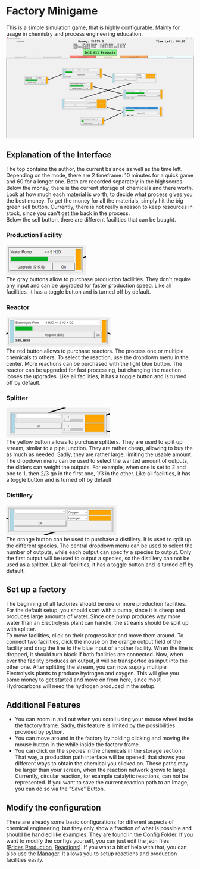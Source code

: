 # Factory Minigame

This is a simple simulation game, that is highly configurable. Mainly for usage
in chemistry and process engineering education.
![Game Image](Images/demo.png "Game Image")

## Explanation of the Interface

The top contains the author, the current balance as well as the time left.
Depending on the mode, there are 2 timeframe: 10 minutes for a quick game and 60
for a longer one. Both are recorded separately in the highscores.\
Below the money, there is the current storage of chemicals and there worth. Look
at how much each material is worth, to decide what process gives you the best
money. To get the money for all the materials, simply hit the big green sell
button. Currently, there is not really a reason to keep resources in stock,
since you can't get the back in the process.\
Below the sell button, there are different facilities that can be bought.

### Production Facility

<img src="Images/production.png" alt="Production facility Image" height="80"/>\
The gray buttons allow to purchase production facilities. They don't require any
input and can be upgraded for faster production speed. Like all facilities, it
has a toggle button and is turned off by default.

### Reactor

<img src="Images/reactor.png" alt="Reactor Image" height="80"/>\
The red button allows to purchase reactors. The process one or multiple
chemicals to others. To select the reaction, use the dropdown menu in the
center. More reactions can be purchased with the light blue button. The reactor
can be upgraded for fast processing, but changing the reaction looses the
upgrades. Like all facilities, it has a toggle button and is turned off by
default.

### Splitter

<img src="Images/splitter.png" alt="Splitter Image" height="80"/>\
The yellow button allows to purchase splitters. They are used to split up
stream, similar to a pipe junction. They are rather cheap, allowing to buy the
as much as needed. Sadly, they are rather large, limiting the usable amount. The
dropdown menu can be used to select the wanted amount of outputs, the sliders
can weight the outputs. For example, when one is set to $2$ and one to $1$,
then $2/3$ go in the first one, $1/3$ in the other. Like all facilities, it has
a toggle button and is turned off by default.

### Distillery

<img src="Images/distillery.png" alt="Distillery Image" height="80"/>\
The orange button can be used to purchase a distillery. It is used to split up
the different species. The central dropdown menu can be used to select the
number of outputs, while each output can specify a species to output. Only the
first output will be used to output a species, so the distillery can not be used
as a splitter. Like all facilities, it has a toggle button and is turned off by
default.

## Set up a factory

The beginning of all factories should be one or more production facilities. For
the default setup, you should start with a pump, since it is cheap and produces
large amounts of water. Since one pump produces way more water than an
Electrolysis plant can handle, the streams should be split up with splitter.\
To move facilities, click on their progress bar and move them around. To connect
two facilities, click the mouse on the orange output field of the facility and
drag the line to the blue input of another facility. When the line is dropped,
it should turn black if both facilities are connected. Now, when ever the
facility produces an output, it will be transported as input into the other one.
After splitting the stream, you can now supply multiple Electrolysis plants to
produce hydrogen and oxygen. This will give you some money to get started and
move on from here, since most Hydrocarbons will need the hydrogen produced in
the setup.

## Additional Features

- You can zoom in and out when you scroll using your mouse wheel inside the
  factory frame. Sadly, this feature is limited by the possibilities provided by
  python.
- You can move around in the factory by holding clicking and moving the mouse
  button in the while inside the factory frame.
- You can click on the species in the chemicals in the storage section. That 
  way, a production path interface will be opened, that shows you different 
  ways to obtain the chemical you clicked on. These paths may be larger than 
  your screen, when the reaction network grows to large. Currently, circular 
  reaction, for example catalytic reactions, can not be represented. If you 
  want to save the current reaction path to an Image, you can do so via the 
  "Save" Button.

## Modify the configuration
There are already some basic configurations for different aspects of 
chemical engineering, but they only show a fraction of what is possible and 
should be handled like examples. They are found in the [Config](Configs) Folder.
If you want to modify the configs yourself, you can just edit the json files 
([Prices](Prices.json),[Production](Production_Configuration.json),
[Reactions](Reaction_Configuration.json)).
If you want a bit of help with that, you can also use the 
[Manager](Config_Manager.py). It allows you to setup reactions and 
production facilities easily.
